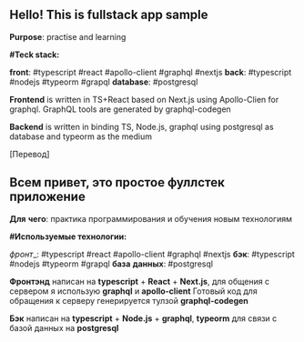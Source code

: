 ## Hello! This is fullstack app sample
__Purpose__: practise and learning 

__#Teck stack:__

__front__: #typescript #react #apollo-client #graphql #nextjs
__back__: #typescript #nodejs #typeorm #grapql
__database__: #postgresql

__Frontend__ is written in TS+React based on Next.js using Apollo-Clien for graphql.
GraphQL tools are generated by graphql-codegen

__Backend__ is written in binding TS, Node.js, graphql using postgresql as database and typeorm as the medium

[Перевод]
## Всем привет, это простое фуллстек приложение
__Для__ __чего__: практика программирования и обучения новым технологиям

__#Используемые технологии:__

_фронт__: #typescript #react #apollo-client #graphql #nextjs
__бэк__: #typescript #nodejs #typeorm #grapql
__база__ __данных__: #postgresql

__Фронтэнд__ написан на __typescript__ + __React__ + __Next.js__, для общения с сервером я использую __graphql__ и __apollo-client__ 
Готовый код для обращения к серверу генерируется тулзой __graphql-codegen__

__Бэк__ написан на __typescript__ + __Node.js__  + __graphql__, __typeorm__ для связи с базой данных на __postgresql__
